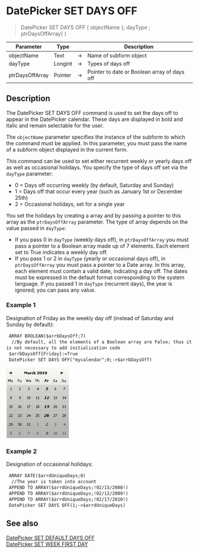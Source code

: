# DatePicker SET DAYS OFF

> DatePicker SET DAYS OFF ( objectName {; dayType ; ptrDaysOffArray} )

| Parameter | Type |     | Description |
| --- | --- | --- | --- |
| objectName | Text | → | Name of subform object |
| dayType | Longint | → | Types of days off |
| ptrDaysOffArray | Pointer | → | Pointer to date or Boolean array of days off |

## Description

The DatePicker SET DAYS OFF command is used to set the days off to appear in the DatePicker calendar. These days are displayed in bold and italic and remain selectable for the user.

The `objectName` parameter specifies the instance of the subform to which the command must be applied. In this parameter, you must pass the name of a subform object displayed in the current form.

This command can be used to set either recurrent weekly or yearly days off as well as occasional holidays. You specify the type of days off set via the `dayType` parameter:

* 0 = Days off occurring weekly (by default, Saturday and Sunday)
* 1 = Days off that occur every year (such as January 1st or December 25th)
* 2 = Occasional holidays, set for a single year

You set the holidays by creating a array and by passing a pointer to this array as the `ptrDaysOffArray` parameter. The type of array depends on the value passed in `dayType`:

* If you pass 0 in `dayType` (weekly days off), in `ptrDaysOffArray` you must pass a pointer to a Boolean array made up of 7 elements. Each element set to True indicates a weekly day off.
* If you pass 1 or 2 in `dayType` (yearly or occasional days off), in `ptrDaysOffArray` you must pass a pointer to a Date array. In this array, each element must contain a valid date, indicating a day off. The dates must be expressed in the default format corresponding to the system language. If you passed 1 in `dayType` (recurrent days), the year is ignored; you can pass any value.

### Example 1  

Designation of Friday as the weekly day off (instead of Saturday and Sunday by default):

```4d
 ARRAY BOOLEAN($arrbDaysOff;7)  
  //By default, all the elements of a Boolean array are False; thus it is not necessary to add initialization code  
 $arrbDaysOff{Friday}:=True  
 DatePicker SET DAYS OFF("mycalendar";0;->$arrbDaysOff)
```

![](../images/pict308188.en.png)

### Example 2  

Designation of occasional holidays:

```4d
 ARRAY DATE($arrdUniqueDays;0)  
  //The year is taken into account  
 APPEND TO ARRAY($arrdUniqueDays;!02/15/2008!)  
 APPEND TO ARRAY($arrdUniqueDays;!02/12/2009!)  
 APPEND TO ARRAY($arrdUniqueDays;!02/17/2010!)  
 DatePicker SET DAYS OFF(1;->$arrdUniqueDays)
```

## See also

[DatePicker SET DEFAULT DAYS OFF](DatePicker%20SET%20DEFAULT%20DAYS%20OFF.md)  
[DatePicker SET WEEK FIRST DAY](DatePicker%20SET%20WEEK%20FIRST%20DAY.md)
